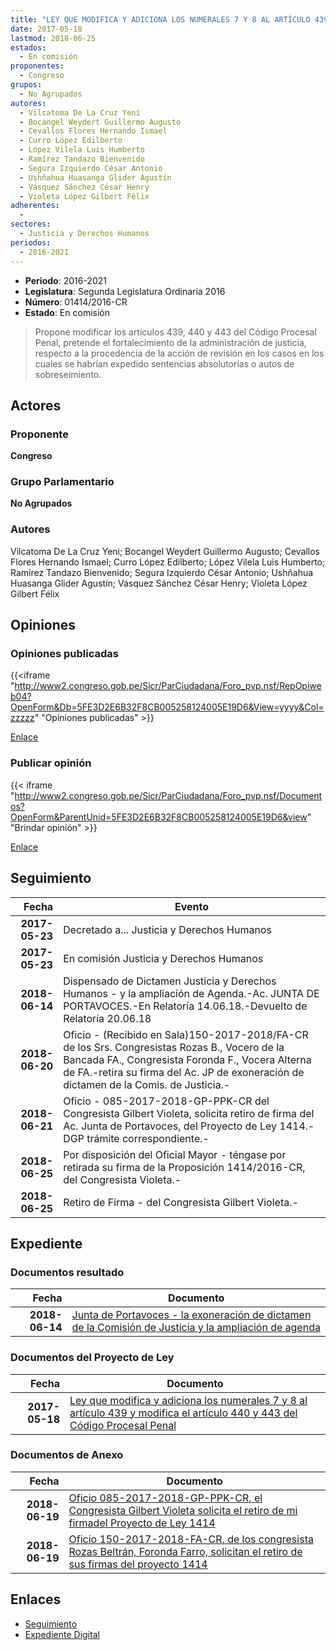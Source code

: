 ```yaml
---
title: "LEY QUE MODIFICA Y ADICIONA LOS NUMERALES 7 Y 8 AL ARTÍCULO 439 Y MODIFICA EL ARTÍCULO 440, 443, DEL CÓDIGO PROCESAL PENAL SECCIÓN VI"
date: 2017-05-18
lastmod: 2018-06-25
estados: 
  - En comisión
proponentes: 
  - Congreso
grupos: 
  - No Agrupados
autores: 
  - Vilcatoma De La Cruz Yeni
  - Bocangel Weydert Guillermo Augusto
  - Cevallos Flores Hernando Ismael
  - Curro López Edilberto
  - López Vilela Luis Humberto
  - Ramírez Tandazo Bienvenido
  - Segura Izquierdo César Antonio
  - Ushñahua Huasanga Glider Agustín
  - Vásquez Sánchez César Henry
  - Violeta López Gilbert Félix
adherentes: 
  - 
sectores: 
  - Justicia y Derechos Humanos
periodos: 
  - 2016-2021
---
```


- **Periodo**: 2016-2021
- **Legislatura**: Segunda Legislatura Ordinaria 2016
- **Número**: 01414/2016-CR
- **Estado**: En comisión

> Propone modificar los artículos 439, 440 y 443 del Código Procesal Penal, pretende el fortalecimiento de la administración de justicia, respecto a la procedencia de la acción de revisión en los casos en los cuales se habrían expedido sentencias absolutorias o autos de sobreseimiento.


## Actores

### Proponente

**Congreso**

### Grupo Parlamentario

**No Agrupados**

### Autores

Vilcatoma De La Cruz Yeni; Bocangel Weydert Guillermo Augusto; Cevallos Flores Hernando Ismael; Curro López Edilberto; López Vilela Luis Humberto; Ramírez Tandazo Bienvenido; Segura Izquierdo César Antonio; Ushñahua Huasanga Glider Agustín; Vásquez Sánchez César Henry; Violeta López Gilbert Félix


## Opiniones

### Opiniones publicadas

{{<iframe "http://www2.congreso.gob.pe/Sicr/ParCiudadana/Foro_pvp.nsf/RepOpiweb04?OpenForm&Db=5FE3D2E6B32F8CB005258124005E19D6&View=yyyy&Col=zzzzz" "Opiniones publicadas" >}}

[Enlace](http://www2.congreso.gob.pe/Sicr/ParCiudadana/Foro_pvp.nsf/RepOpiweb04?OpenForm&Db=5FE3D2E6B32F8CB005258124005E19D6&View=yyyy&Col=zzzzz)
### Publicar opinión

{{< iframe "http://www2.congreso.gob.pe/Sicr/ParCiudadana/Foro_pvp.nsf/Documentos?OpenForm&ParentUnid=5FE3D2E6B32F8CB005258124005E19D6&view" "Brindar opinión" >}}

[Enlace](http://www2.congreso.gob.pe/Sicr/ParCiudadana/Foro_pvp.nsf/Documentos?OpenForm&ParentUnid=5FE3D2E6B32F8CB005258124005E19D6&view)

## Seguimiento

| Fecha | Evento |
|------:|--------|
| **2017-05-23** | Decretado a... Justicia y Derechos Humanos|
| **2017-05-23** | En comisión Justicia y Derechos Humanos|
| **2018-06-14** | Dispensado de Dictamen Justicia y Derechos Humanos - y la ampliación de Agenda.-Ac. JUNTA DE PORTAVOCES.-En Relatoría 14.06.18.-Devuelto de Relatoría 20.06.18|
| **2018-06-20** | Oficio - (Recibido en Sala)150-2017-2018/FA-CR de los Srs. Congresistas Rozas B., Vocero de la Bancada FA., Congresista Foronda F., Vocera Alterna de FA.-retira su firma del Ac. JP de exoneración de dictamen de la Comis. de Justicia.-|
| **2018-06-21** | Oficio - 085-2017-2018-GP-PPK-CR del Congresista Gilbert Violeta, solicita retiro de firma del Ac. Junta de Portavoces, del Proyecto de Ley 1414.-DGP trámite correspondiente.-|
| **2018-06-25** | Por disposición del Oficial Mayor - téngase por retirada su firma de la Proposición 1414/2016-CR, del Congresista Violeta.-|
| **2018-06-25** | Retiro de Firma - del Congresista Gilbert Violeta.-|


## Expediente


### Documentos resultado

| Fecha | Documento |
|------:|--------|
| **2018-06-14** | [Junta de Portavoces - la exoneración de dictamen de la Comisión de Justicia y la ampliación de agenda](http://www.leyes.congreso.gob.pe/Documentos/2016_2021/Acuerdos/Junta_Portavoces/AJP0141420180614.pdf) |

### Documentos del Proyecto de Ley

| Fecha | Documento |
|------:|--------|
| **2017-05-18** | [Ley que modifica y adiciona los numerales 7 y 8 al artículo 439 y modifica el artículo 440 y 443 del Código Procesal Penal](http://www.leyes.congreso.gob.pe/Documentos/2016_2021/Proyectos_de_Ley_y_de_Resoluciones_Legislativas/PL0141420170518.pdf) |

### Documentos de Anexo

| Fecha | Documento |
|------:|--------|
| **2018-06-19** | [Oficio 085-2017-2018-GP-PPK-CR, el Congresista Gilbert Violeta solicita el retiro de mi firmadel Proyecto de Ley 1414](http://www.leyes.congreso.gob.pe/Documentos/2016_2021/Retiro_de_Firmas/Proyectos/OFICIO-085-2017-2018-GP-PPK-CR.pdf) |
| **2018-06-19** | [Oficio 150-2017-2018-FA-CR, de los congresista Rozas Beltrán, Foronda Farro, solicitan el retiro de sus firmas del proyecto 1414](http://www.leyes.congreso.gob.pe/Documentos/2016_2021/Retiro_de_Firmas/Proyectos/OFICIO-150-2017-2018-FA-CR.pdf) |

## Enlaces 

- [Seguimiento](http://www2.congreso.gob.pe/Sicr/TraDocEstProc/CLProLey2016.nsf/f7fff46988ca05b1052578e100829cc7/43e584e06121cdc6052581240064486d?OpenDocument)
- [Expediente Digital](http://www2.congreso.gob.pe/Sicr/TraDocEstProc/CLProLey2016.nsf/f7fff46988ca05b1052578e100829cc7/43e584e06121cdc6052581240064486d?OpenDocument&Click=05257FB7005EB655.eb71d0cf91d8294e05256cdf006b5706/$Body/0.1C6C)
